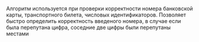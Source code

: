 Алгоритм используется при проверки корректности номера банковской карты, транспортного билета, числовых идентификаторов. Позволяет быстро определить корректность введеного номера, в случае если была перепутана цифра, соседние две цифры были перепутаны местами
